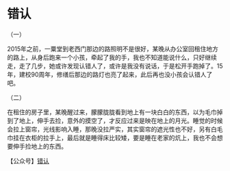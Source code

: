# 错认

（一）

2015年之前，一粟堂到老西门那边的路照明不是很好，某晚从办公室回租住地方的路上，从身后跑来一个小孩，牵起了我的手，我也不知道能说什么，只好继续走，走了几步，她或许发现认错人了，或许是我没有说话，于是松开手跑掉了。15年，建校90周年，修缮后那边的路灯也亮了起来，此后再也没小孩会认错人了吧。

（二）

在租住的房子里，某晚醒过来，朦朦胧胧看到地上有一块白白的东西，以为毛巾掉到了地上，伸手去捡，意外的摸空了，才反应过来是映在地上的月光。睡觉的时候会拉上窗帘，光线影响入睡，那晚没拉严实，其实窗帘的遮光性也不好，另有白毛巾挂在衣柜的拉手上，最后就是睡得床比较矮，要是睡在老家的炕上，我也不会想要伸手捡地上的东西。

【公众号】[错认](https://mp.weixin.qq.com/s/MCTN2T9Lj9vCvPkC0q5AnQ)
